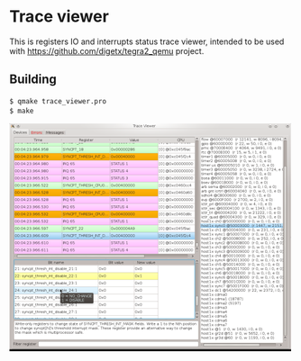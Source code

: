 # Trace viewer

This is registers IO and interrupts status trace viewer, intended to be used with https://github.com/digetx/tegra2_qemu project.

## Building

```bash
$ qmake trace_viewer.pro 
$ make
```

![Alt text](/trace_viewer.png?raw=true "Screenshot")
